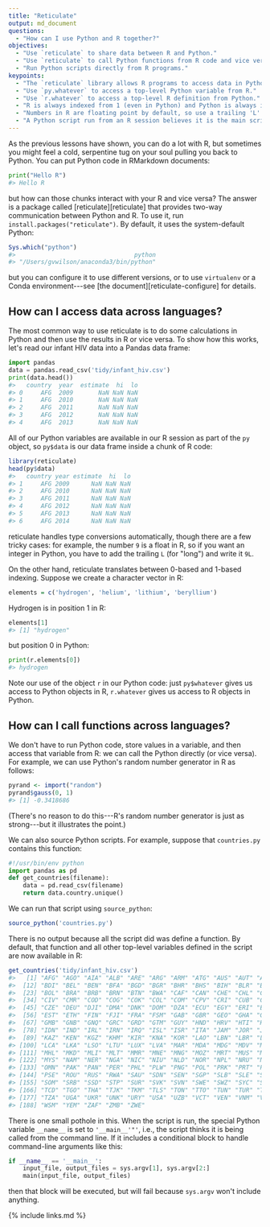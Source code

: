 ```yaml
---
title: "Reticulate"
output: md_document
questions:
  - "How can I use Python and R together?"
objectives:
  - "Use `reticulate` to share data between R and Python."
  - "Use `reticulate` to call Python functions from R code and vice versa."
  - "Run Python scripts directly from R programs."
keypoints:
  - "The `reticulate` library allows R programs to access data in Python programs and vice versa."
  - "Use `py.whatever` to access a top-level Python variable from R."
  - "Use `r.whatever` to access a top-level R definition from Python."
  - "R is always indexed from 1 (even in Python) and Python is always indexed from 0 (even in R)."
  - "Numbers in R are floating point by default, so use a trailing 'L' to force a value to be an integer."
  - "A Python script run from an R session believes it is the main script, i.e., `__name__` is `'__main__'` inside the Python script."
---
```




As the previous lessons have shown,
you can do a lot with R,
but sometimes you might feel a cold, serpentine tug on your soul
pulling you back to Python.
You can put Python code in RMarkdown documents:


```python
print("Hello R")
#> Hello R
```

but how can those chunks interact with your R and vice versa?
The answer is a package called [reticulate][reticulate] that provides two-way communication between Python and R.
To use it,
run `install.packages("reticulate")`.
By default,
it uses the system-default Python:


```r
Sys.which("python")
#>                                 python 
#> "/Users/gvwilson/anaconda3/bin/python"
```

but you can configure it to use different versions,
or to use `virtualenv` or a Conda environment---see [the document][reticulate-configure] for details.

## How can I access data across languages?

The most common way to use reticulate is to do some calculations in Python and then use the results in R
or vice versa.
To show how this works,
let's read our infant HIV data into a Pandas data frame:


```python
import pandas
data = pandas.read_csv('tidy/infant_hiv.csv')
print(data.head())
#>   country  year  estimate  hi  lo
#> 0     AFG  2009       NaN NaN NaN
#> 1     AFG  2010       NaN NaN NaN
#> 2     AFG  2011       NaN NaN NaN
#> 3     AFG  2012       NaN NaN NaN
#> 4     AFG  2013       NaN NaN NaN
```

All of our Python variables are available in our R session as part of the `py` object,
so `py$data` is our data frame inside a chunk of R code:


```r
library(reticulate)
head(py$data)
#>   country year estimate  hi  lo
#> 1     AFG 2009      NaN NaN NaN
#> 2     AFG 2010      NaN NaN NaN
#> 3     AFG 2011      NaN NaN NaN
#> 4     AFG 2012      NaN NaN NaN
#> 5     AFG 2013      NaN NaN NaN
#> 6     AFG 2014      NaN NaN NaN
```

reticulate handles type conversions automatically,
though there are a few tricky cases:
for example,
the number `9` is a float in R,
so if you want an integer in Python,
you have to add the trailing `L` (for "long") and write it `9L`.

On the other hand,
reticulate translates between 0-based and 1-based indexing.
Suppose we create a character vector in R:


```r
elements = c('hydrogen', 'helium', 'lithium', 'beryllium')
```

Hydrogen is in position 1 in R:


```r
elements[1]
#> [1] "hydrogen"
```

but position 0 in Python:


```python
print(r.elements[0])
#> hydrogen
```

Note our use of the object `r` in our Python code:
just `py$whatever` gives us access to Python objects in R,
`r.whatever` gives us access to R objects in Python.

## How can I call functions across languages?

We don't have to run Python code,
store values in a variable,
and then access that variable from R:
we can call the Python directly (or vice versa).
For example,
we can use Python's random number generator in R as follows:


```r
pyrand <- import("random")
pyrand$gauss(0, 1)
#> [1] -0.3418686
```

(There's no reason to do this---R's random number generator is just as strong---but it illustrates the point.)

We can also source Python scripts.
For example,
suppose that `countries.py` contains this function:


```python
#!/usr/bin/env python
import pandas as pd
def get_countries(filename):
    data = pd.read_csv(filename)
    return data.country.unique()
```

We can run that script using `source_python`:


```r
source_python('countries.py')
```

There is no output because all the script did was define a function.
By default,
that function and all other top-level variables defined in the script are now available in R:


```r
get_countries('tidy/infant_hiv.csv')
#>   [1] "AFG" "AGO" "AIA" "ALB" "ARE" "ARG" "ARM" "ATG" "AUS" "AUT" "AZE"
#>  [12] "BDI" "BEL" "BEN" "BFA" "BGD" "BGR" "BHR" "BHS" "BIH" "BLR" "BLZ"
#>  [23] "BOL" "BRA" "BRB" "BRN" "BTN" "BWA" "CAF" "CAN" "CHE" "CHL" "CHN"
#>  [34] "CIV" "CMR" "COD" "COG" "COK" "COL" "COM" "CPV" "CRI" "CUB" "CYP"
#>  [45] "CZE" "DEU" "DJI" "DMA" "DNK" "DOM" "DZA" "ECU" "EGY" "ERI" "ESP"
#>  [56] "EST" "ETH" "FIN" "FJI" "FRA" "FSM" "GAB" "GBR" "GEO" "GHA" "GIN"
#>  [67] "GMB" "GNB" "GNQ" "GRC" "GRD" "GTM" "GUY" "HND" "HRV" "HTI" "HUN"
#>  [78] "IDN" "IND" "IRL" "IRN" "IRQ" "ISL" "ISR" "ITA" "JAM" "JOR" "JPN"
#>  [89] "KAZ" "KEN" "KGZ" "KHM" "KIR" "KNA" "KOR" "LAO" "LBN" "LBR" "LBY"
#> [100] "LCA" "LKA" "LSO" "LTU" "LUX" "LVA" "MAR" "MDA" "MDG" "MDV" "MEX"
#> [111] "MHL" "MKD" "MLI" "MLT" "MMR" "MNE" "MNG" "MOZ" "MRT" "MUS" "MWI"
#> [122] "MYS" "NAM" "NER" "NGA" "NIC" "NIU" "NLD" "NOR" "NPL" "NRU" "NZL"
#> [133] "OMN" "PAK" "PAN" "PER" "PHL" "PLW" "PNG" "POL" "PRK" "PRT" "PRY"
#> [144] "PSE" "ROU" "RUS" "RWA" "SAU" "SDN" "SEN" "SGP" "SLB" "SLE" "SLV"
#> [155] "SOM" "SRB" "SSD" "STP" "SUR" "SVK" "SVN" "SWE" "SWZ" "SYC" "SYR"
#> [166] "TCD" "TGO" "THA" "TJK" "TKM" "TLS" "TON" "TTO" "TUN" "TUR" "TUV"
#> [177] "TZA" "UGA" "UKR" "UNK" "URY" "USA" "UZB" "VCT" "VEN" "VNM" "VUT"
#> [188] "WSM" "YEM" "ZAF" "ZMB" "ZWE"
```

There is one small pothole in this.
When the script is run,
the special Python variable `__name__` is set to `'__main__'"'`,
i.e.,
the script thinks it is being called from the command line.
If it includes a conditional block to handle command-line arguments like this:


```python
if __name__ == '__main__':
    input_file, output_files = sys.argv[1], sys.argv[2:]
    main(input_file, output_files)
```

then that block will be executed,
but will fail because `sys.argv` won't include anything.

{% include links.md %}
